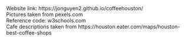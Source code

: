 <p>Website link: https://jonguyen2.github.io/coffeehouston/ <br>
Pictures taken from pexels.com <br>
Reference code: w3schools.com <br>
Cafe descriptions taken from https://houston.eater.com/maps/houston-best-coffee-shops</p>

